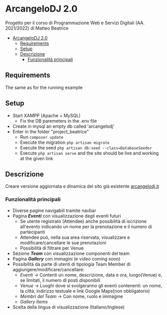 # ArcangeloDJ 2.0

Progetto per il corso di Programmazione Web e Servizi Digitali (AA. 2021/2022) di Matteo Beatrice

- [ArcangeloDJ 2.0](#arcangelodj-20)
  - [Requirements](#requirements)
  - [Setup](#setup)
  - [Descrizione](#descrizione)
    - [Funzionalità principali](#funzionalità-principali)
## Requirements
The same as for the running example

## Setup
- Start XAMPP (Apache + MySQL)
  - Fix the DB paremeters in the .env file
- Create in mysql an empty db called 'arcangelodj'
- Enter in the folder "project_beatrice"
  - Run `composer update`
  - Execute the migration `php artisan migrate`
  - Execute the seed `php artisan db:seed --class=DatabaseSeeder`
  - Execute `php artisan serve` and the site should be live and working at the given link

## Descrizione
Creare versione aggiornata e dinamica del sito già esistente [arcangelodj.it](https://www.arcangelodj.it/)

### Funzionalità principali
* Diverse pagine navigabili tramite navbar
* Pagina __*Eventi*__ con visualizzazione degli eventi futuri
  * Se utente registrato (Attendee) anche possibilità di iscrizione all'evento indicando un nome per la prenotazione e il numero di partecipanti
  * Attendee può, nella sua area riservata, visualizzare e modificare/cancellare le sue prenotazioni
  * Possibilità di filtrare per Venue
* Sezione __*Team*__ con visualizzazione componenti del team
* Pagina __*Gallery*__ con immagini (e video coming soon) 
* Possibilità da parte di utenti di tipologia Team Member di aggiungere/modificare/cancellare:
  * _Eventi_ -> Contenti un nome, descrizione, data e ora, luogo(Venue) e, se limitati, il numero di posti disponibili
  * _Venue_ -> Luoghi dove si svolgeranno gli eventi contenenti: un nome, la città, indirizzo testuale e link Google Maps(non obbligatorio)
  * _Membri del Team_ -> Con nome, ruolo e immagine
  * _Gallery Items_
* Scelta della lingua di visualizzazione (Italiano/Inglese)
